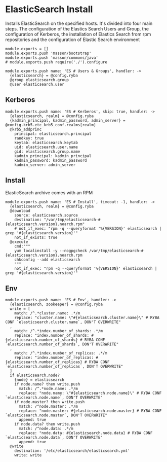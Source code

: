 
# ElasticSearch Install

Installs ElasticSearch on the specified hosts. It's divided into four main steps.
The configuration of the Elastics Search Users and Group, the configuration of Kerberos, the installation
of Elastics Search from rpm repositories and the configuration of Elastic Search environment

    module.exports = []
    module.exports.push 'masson/bootstrap'
    module.exports.push 'masson/commons/java'
    # module.exports.push require('./').configure

    module.exports.push name: 'ES # Users & Groups', handler: ->
      {elasticsearch} = @config.ryba
      @group elasticsearch.group
      @user elasticsearch.user

## Kerberos

    module.exports.push name: 'ES # Kerberos', skip: true, handler: ->
      {elasticsearch, realm} = @config.ryba
      {kadmin_principal, kadmin_password, admin_server} = @config.krb5.etc_krb5_conf.realms[realm]
      @krb5_addprinc
        principal: elasticsearch.principal
        randkey: true
        keytab: elasticsearch.keytab
        uid: elasticsearch.user.name
        gid: elasticsearch.group.name
        kadmin_principal: kadmin_principal
        kadmin_password: kadmin_password
        kadmin_server: admin_server

## Install

ElasticSearch archive comes with an RPM

    module.exports.push name: 'ES # Install', timeout: -1, handler: ->
      {elasticsearch, realm} = @config.ryba
      @download
        source: elasticsearch.source
        destination: "/var/tmp/elasticsearch-#{elasticsearch.version}.noarch.rpm"
        # not_if_exec: "rpm -q --queryformat '%{VERSION}' elasticsearch | grep '#{elasticsearch.version}'"
        not_if_exists: true
      @execute
        cmd:"""
        yum localinstall -y --nogpgcheck /var/tmp/elasticsearch-#{elasticsearch.version}.noarch.rpm
        chkconfig --add elasticsearch
        """
        not_if_exec: "rpm -q --queryformat '%{VERSION}' elasticsearch | grep '#{elasticsearch.version}'"

## Env

    module.exports.push name: 'ES # Env', handler: ->
      {elasticsearch, zookeeper} = @config.ryba
      write = [
        match: /^.*cluster.name: .*/m
        replace: "cluster.name: \"#{elasticsearch.cluster.name}\" # RYBA CONF `elasticsearch.cluster.name`, DON'T OVERWRITE"
      ,
        match: /^.*index.number_of_shards: .*/m
        replace: "index.number_of_shards: #{elasticsearch.number_of_shards} # RYBA CONF `elasticsearch.number_of_shards`, DON'T OVERWRITE"
      ,
        match: /^.*index.number_of_replicas: .*/m
        replace: "index.number_of_replicas: #{elasticsearch.number_of_replicas} # RYBA CONF `elasticsearch.number_of_replicas`, DON'T OVERWRITE"
      ]
      if elasticsearch.node?
        {node} = elasticsearch
        if node.name? then write.push
          match: /^.*node.name: .*/m
          replace: "node.name: \"#{elasticsearch.node.name}\" # RYBA CONF `elasticsearch.node.name`, DON'T OVERWRITE"
        if node.master? then write.push
          match: /^node.master: .*/m
          replace: "node.master: #{elasticsearch.node.master} # RYBA CONF `elasticsearch.node.master`, DON'T OVERWRITE"
          append: true
        if node.data? then write.push
          match: /^node.data: .*/m
          replace: "node.data: #{elasticsearch.node.data} # RYBA CONF `elasticsearch.node.data`, DON'T OVERWRITE"
          append: true
      @write
        destination: '/etc/elasticsearch/elasticsearch.yml'
        write: write
